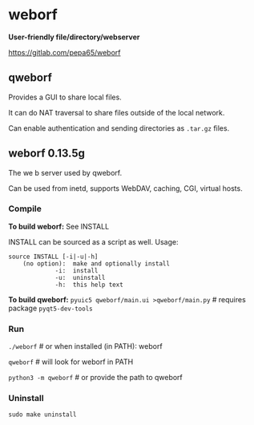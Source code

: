 # weborf
**User-friendly file/directory/webserver**

https://gitlab.com/pepa65/weborf

## qweborf
Provides a GUI to share local files.

It can do NAT traversal to share files outside of the local network.

Can enable authentication and sending directories as `.tar.gz` files.

## weborf 0.13.5g
The we b server used by qweborf.

Can be used from inetd, supports WebDAV, caching, CGI, virtual hosts.

### Compile

**To build weborf:**
See INSTALL

INSTALL can be sourced as a script as well. Usage:
```
source INSTALL [-i|-u|-h]
    (no option):  make and optionally install
             -i:  install
             -u:  uninstall
             -h:  this help text
```

**To build qweborf:**
`pyuic5 qweborf/main.ui >qweborf/main.py`  # requires package `pyqt5-dev-tools`

### Run
`./weborf`  # or when installed (in PATH): weborf

`qweborf`  # will look for weborf in PATH

`python3 -m qweborf`  # or provide the path to qweborf

### Uninstall
`sudo make uninstall`
